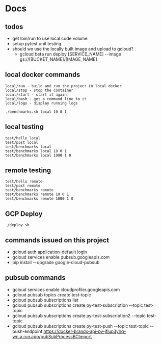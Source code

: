 # Docs

## todos
* get lbin/run to use local code volume
* setup pytest unit testing
* should we use the locally built image and upload to gcloud?
    * gcloud beta run deploy [SERVICE_NAME] --image gs://[BUCKET_NAME]/[IMAGE_NAME]

## local docker commands
    local/run - build and run the project in local docker
    local/stop - stop the container
    local/start - start it again
    local/bash - get a command line to it
    local/logs - display running logs
    
    ./benchmarks.sh local 10 0 1


## local testing
    test/hello local
    test/post local
    test/benchmarks local
    test/benchmarks local 10 0 1    
    test/benchmarks local 1000 1 0

## remote testing
    test/hello remote
    test/post remote
    test/benchmarks remote
    test/benchmarks remote 10 0 1    
    test/benchmarks remote 1000 1 0

## GCP Deploy
    ./deploy.sh

## commands issued on this project
* gcloud auth application-default login
* gcloud services enable pubsub.googleapis.com
* pip install --upgrade google-cloud-pubsub


## pubsub commands
* gcloud services enable cloudprofiler.googleapis.com
* gcloud pubsub topics create test-topic
* gcloud pubsub subscriptions list
* gcloud pubsub subscriptions create py-test-subscription --topic test-topic
* gcloud pubsub subscriptions create py-test-subscription2 --topic test-topic
* gcloud pubsub subscriptions create py-test-push --topic test-topic --push-endpoint https://docker-brandx-api-py-jflup3ylrq-wn.a.run.app/pubSubProcessBCImport